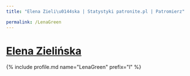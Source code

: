 ```yaml
---
title: "Elena Zieli\u0144ska | Statystyki patronite.pl | Patromierz"

permalink: /LenaGreen
---
```


# [Elena Zielińska](https://patronite.pl/LenaGreen)

{% include profile.md name="LenaGreen" prefix="l" %}
